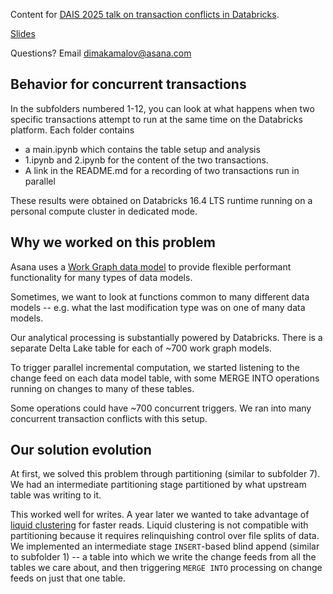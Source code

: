 Content for [DAIS 2025 talk on transaction conflicts in Databricks](https://www.databricks.com/dataaisummit/session/reducing-transaction-conflicts-databricks-fundamentals-and-applications).

[Slides](https://docs.google.com/presentation/d/1wFMKUhpWEBCRbQjWgupUqO2otELlfaSU)

Questions?  Email dimakamalov@asana.com

## Behavior for concurrent transactions

In the subfolders numbered 1-12, you can look at what happens when two
specific transactions attempt to run at the same time on the Databricks
platform.
Each folder contains
- a main.ipynb which contains the table setup and analysis
- 1.ipynb and 2.ipynb for the content of the two transactions.
- A link in the README.md for a recording of two transactions run in parallel

These results were obtained on Databricks 16.4 LTS runtime running on a
personal compute cluster in dedicated mode.

## Why we worked on this problem

Asana uses a [Work Graph data model](https://asana.com/resources/work-graph)
to provide flexible performant functionality for many types of data models.

Sometimes, we want to look at functions common to many different data models -- e.g. what the last modification type was
on one of many data models.

Our analytical processing is substantially powered by Databricks.
There is a separate Delta Lake table for each of ~700 work graph models.

To trigger parallel incremental computation, we started listening to the
change feed on each data model table, with some MERGE INTO operations
running on changes to many of these tables.

Some operations could have ~700 concurrent triggers.
We ran into many concurrent transaction conflicts with this setup.

## Our solution evolution

At first, we solved this problem through partitioning
(similar to subfolder 7).  We had an intermediate partitioning stage
partitioned by what upstream table was writing to it.

This worked well for writes.  A year later we wanted to take advantage of
[liquid clustering](https://docs.databricks.com/aws/en/delta/clustering)
for faster reads.  Liquid clustering is not compatible with partitioning
because it requires relinquishing control over file splits of data.
We implemented an intermediate stage `INSERT`-based blind append (similar
to subfolder 1) -- a table into which we write the change feeds from all
the tables we care about, and then triggering `MERGE INTO` processing on
change feeds on just that one table.


